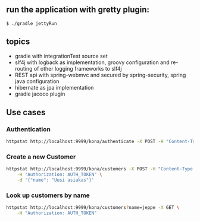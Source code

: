## run the application with gretty plugin:
```$ ./gradle jettyRun```

## topics 
- gradle with integrationTest source set
- slf4j with logback as implementation, groovy configuration and re-routing of other logging frameworks to slf4j 
- REST api with spring-webmvc and secured by spring-security, spring java configuration
- hibernate as jpa implementation
- gradle jacoco plugin

## Use cases
### Authentication
```bash
httpstat http://localhost:9999/kona/authenticate -X POST -H "Content-Type: application/json" -d '{"username":"admin","password":"admin"}'
```
### Create a new Customer
```bash
httpstat http://localhost:9999/kona/customers -X POST -H "Content-Type: application/json" \
    -H "Authorization: AUTH_TOKEN" \
    -d '{"name": "Uusi asiakas"}'
```

### Look up customers by name
```bash
httpstat http://localhost:9999/kona/customers?name=jeppe -X GET \
    -H "Authorization: AUTH_TOKEN" 
```

